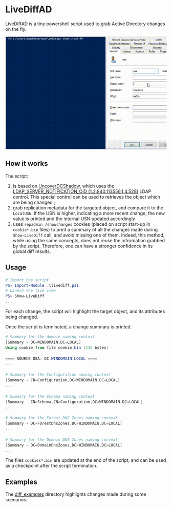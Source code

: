 # LiveDiffAD

LiveDiffAD is a tiny powershell script used to grab Active Directory changes on the fly.

![](demo.gif)

## How it works

The script:

1. is based on [UncoverDCShadow](https://github.com/AlsidOfficial/UncoverDCShadow), which uses the [LDAP_SERVER_NOTIFICATION_OID (1.2.840.113556.1.4.528)](https://msdn.microsoft.com/en-us/library/cc223320.aspx) LDAP control. This special control can be used to retrieves the object which are being changed ;
2. grab replication metadata for the targeted object, and compare it to the `LocalUSN`. If the USN is higher, indicating a more recent change, the new value is printed and the internal USN updated accordingly
3. uses `repadmin /showchanges` cookies (placed on script start-up in `cookie*.bin` files) to print a summary of all the changes made during `Show-LiveDiff` call, and avoid missing one of them. Indeed, this method, while using the same concepts, does not reuse the information grabbed by the script. Therefore, one can have a stronger confidence in its global diff results.

## Usage

```powershell
# Import the script
PS> Import-Module .\livediff.ps1
# Launch the live view
PS> Show-LiveDiff
...
```

For each change, the script will highlight the target object, and its attributes being changed.

Once the script is terminated, a change summary is printed.

```powershell
# Summary for the domain naming context
[Summary - DC=WINDOMAIN,DC=LOCAL]
Using cookie from file cookie.bin (132 bytes)

==== SOURCE DSA: DC.WINDOMAIN.LOCAL ====
...

# Summary for the Configuration naming context
[Summary - CN=Configuration,DC=WINDOMAIN,DC=LOCAL]
...

# Summary for the Schema naming context
[Summary - CN=Schema,CN=Configuration,DC=WINDOMAIN,DC=LOCAL]
...

# Summary for the Forest DNS Zones naming context
[Summary - DC=ForestDnsZones,DC=WINDOMAIN,DC=LOCAL]
...

# Summary for the Domain DNS Zones naming context
[Summary - DC=DomainDnsZones,DC=WINDOMAIN,DC=LOCAL]
...
```

The files `cookies*.bin` are updated at the end of the script, and can be used as a checkpoint after the script termination.

## Examples

The [diff_examples](./diff_examples) directory highlights changes made during some scenarios.
